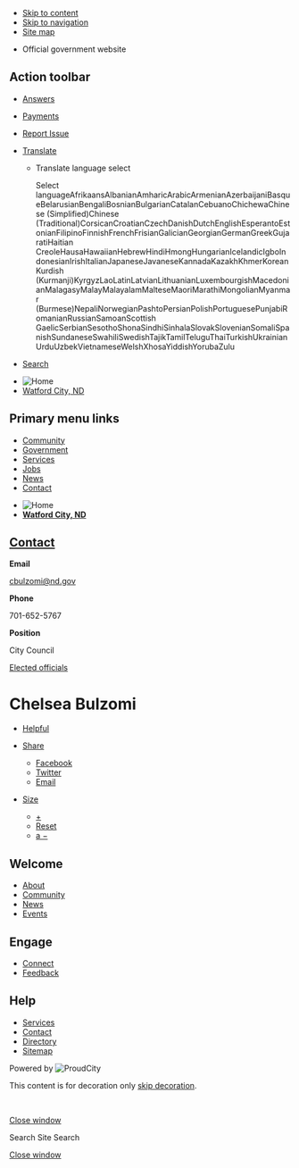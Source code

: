 - [Skip to content](https://cityofwatfordcity.gov/contacts/chelsea-bulzomi/)
- [Skip to navigation](https://cityofwatfordcity.gov/contacts/chelsea-bulzomi/)
- [Site map](https://cityofwatfordcity.gov/sitemap)

<!--THE END-->

- Official government website

## Action toolbar

- [Answers](https://cityofwatfordcity.gov/contacts/chelsea-bulzomi "Answers")
- [Payments](https://cityofwatfordcity.gov/contacts/chelsea-bulzomi "Payments")
- [Report Issue](https://cityofwatfordcity.gov/contacts/chelsea-bulzomi "Report Issue")
- [Translate](https://cityofwatfordcity.gov/contacts/chelsea-bulzomi "Translate")
  
  - Translate language select
    
    Select languageAfrikaansAlbanianAmharicArabicArmenianAzerbaijaniBasqueBelarusianBengaliBosnianBulgarianCatalanCebuanoChichewaChinese (Simplified)Chinese (Traditional)CorsicanCroatianCzechDanishDutchEnglishEsperantoEstonianFilipinoFinnishFrenchFrisianGalicianGeorgianGermanGreekGujaratiHaitian CreoleHausaHawaiianHebrewHindiHmongHungarianIcelandicIgboIndonesianIrishItalianJapaneseJavaneseKannadaKazakhKhmerKoreanKurdish (Kurmanji)KyrgyzLaoLatinLatvianLithuanianLuxembourgishMacedonianMalagasyMalayMalayalamMalteseMaoriMarathiMongolianMyanmar (Burmese)NepaliNorwegianPashtoPersianPolishPortuguesePunjabiRomanianRussianSamoanScottish GaelicSerbianSesothoShonaSindhiSinhalaSlovakSlovenianSomaliSpanishSundaneseSwahiliSwedishTajikTamilTeluguThaiTurkishUkrainianUrduUzbekVietnameseWelshXhosaYiddishYorubaZulu

<!--THE END-->

- [Search](https://cityofwatfordcity.gov/contacts/chelsea-bulzomi "Search")

<!--THE END-->

- ![Home](https://storage.googleapis.com/proudcity/watfordcitynd/2024/07/MC-WatfordCity-Logo-FC.pdf-213x64.png "Home")
- [Watford City, ND](https://cityofwatfordcity.gov "Home")

## Primary menu links

- [Community](https://cityofwatfordcity.gov/community)
- [Government](https://cityofwatfordcity.gov/government)
- [Services](https://cityofwatfordcity.gov/services)
- [Jobs](https://cityofwatfordcity.gov/jobs-2)
- [News](https://cityofwatfordcity.gov/news)
- [Contact](https://cityofwatfordcity.gov/contact)

<!--THE END-->

- ![Home](https://storage.googleapis.com/proudcity/watfordcitynd/2024/07/MC-WatfordCity-Logo-FC.pdf-213x64.png "Home")
- [**Watford City, ND**](https://cityofwatfordcity.gov "Home")

## [Contact](https://cityofwatfordcity.gov/contact)

**Email**

[cbulzomi@nd.gov](mailto:cbulzomi@nd.gov)

**Phone**

701-652-5767

**Position**

City Council

[Elected officials](https://cityofwatfordcity.gov/contact?filter_categories%5B%5D=57)

# Chelsea Bulzomi

- [Helpful](https://cityofwatfordcity.gov/contacts/chelsea-bulzomi "This page makes me proud")
- [Share](https://cityofwatfordcity.gov/contacts/chelsea-bulzomi)
  
  - [Facebook](https://www.facebook.com/sharer/sharer.php?u=https%3A%2F%2Fcityofwatfordcity.gov%2Fcontacts%2Fchelsea-bulzomi%3Fstaff-member%3Dchelsea-bulzomi%26post_type%3Dstaff-member%26name%3Dchelsea-bulzomi "Share on Facebook")
  - [Twitter](https://twitter.com/share?url=https%3A%2F%2Fcityofwatfordcity.gov%2Fcontacts%2Fchelsea-bulzomi%3Fstaff-member%3Dchelsea-bulzomi%26post_type%3Dstaff-member%26name%3Dchelsea-bulzomi "Share on Twitter")
  - [Email](mailto:?subject=Chelsea%20Bulzomi%20from%20Watford%20City%2C%20ND&body=Read%20more%3A%20https%3A%2F%2Fcityofwatfordcity.gov%2Fcontacts%2Fchelsea-bulzomi%3Fstaff-member%3Dchelsea-bulzomi%26post_type%3Dstaff-member%26name%3Dchelsea-bulzomi "Share by Email")
- [Size](https://cityofwatfordcity.gov/contacts/chelsea-bulzomi)
  
  - [+](https://cityofwatfordcity.gov/contacts/chelsea-bulzomi "Increase Font Size")
  - [Reset](https://cityofwatfordcity.gov/contacts/chelsea-bulzomi "Reset Font Size")
  - [a −](https://cityofwatfordcity.gov/contacts/chelsea-bulzomi "Decrease Font Size")

## Welcome

- [About](https://cityofwatfordcity.gov/about)
- [Community](https://cityofwatfordcity.gov/community)
- [News](https://cityofwatfordcity.gov/news)
- [Events](https://www.watfordcityevents.com/all/Calendar/List)

## Engage

- [Connect](https://cityofwatfordcity.gov/connect)
- [Feedback](https://cityofwatfordcity.gov/feedback)

## Help

- [Services](https://cityofwatfordcity.gov/services)
- [Contact](https://cityofwatfordcity.gov/contact)
- [Directory](https://cityofwatfordcity.gov/directory)
- [Sitemap](https://cityofwatfordcity.gov/sitemap)

Powered by ![ProudCity](https://cityofwatfordcity.gov/wp-content/plugins/wp-proud-core/assets/images/logo-white-1x.png)

This content is for decoration only [skip decoration](https://cityofwatfordcity.gov/contacts/chelsea-bulzomi/).

<!--THE END-->

 

[Close window](https://cityofwatfordcity.gov/contacts/chelsea-bulzomi)

Search Site Search

[Close window](https://cityofwatfordcity.gov/contacts/chelsea-bulzomi)